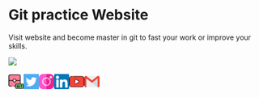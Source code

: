 # Git practice Website

Visit website and become master in git to fast your work or improve your skills.

<div>
  <img width="600px" src="https://github.com/user-attachments/assets/b66013ab-21a7-4619-8469-b4ffd32c6775"/>
</div>

[<img align="left" alt="Vedant Kawade" width="30px" src="/images/git.png" />](https://vedantkawade3.github.io/Git-practice-in-live-environment/) [<img align="left" alt="Twitter - Vedant Kawade" width="30px" src="/images/twitter.png" />](https://x.com/Vedant_Kawade07) [<img align="left" alt="Instagram - Vedant Kawade" width="30px" src="/images/instagram.png" />](https://www.instagram.com/vedant) [<img align="left" alt="LinkedIn - Vedant Kawade" width="30px" src="/images/linkedin.png" />](https://www.linkedin.com/in/vedant-kawade-09501b278/) [<img align="left" alt="YouTube -Vedant Kawade" width="30px" src="/images/youtube.png" />](https://www.youtube.com/c/vedant) [<img align="left" alt="Email -Vedant Kawade" width="30px" src="/images/gmail.png" />](mailto:vedantkawade.official@gmail.com)


